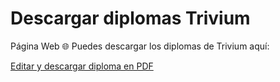 # Descargar diplomas Trivium
Página Web 🌐
Puedes descargar los diplomas de Trivium aquí:

[Editar y descargar diploma en PDF](https://migvalera.github.io/descargar-diplomas/index.html)
